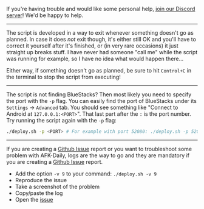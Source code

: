 If you're having trouble and would like some personal help, [join our Discord server](https://discord.gg/Fq2cfqjp8D)! We'd be happy to help.

<hr>

The script is developed in a way to exit whenever something doesn't go as planned. In case it does *not* exit though, it's either still OK and you'll have to correct it yourself after it's finished, or (in very rare occasions) it just straight up breaks stuff. I have never had someone "call me" while the script was running for example, so I have no idea what would happen there...

Either way, if something doesn't go as planned, be sure to hit `Control+C` in the terminal to stop the script from executing!

<hr>

The script is not finding BlueStacks? Then most likely you need to specify the port with the `-p` flag. You can easily find the port of BlueStacks under its `Settings` -> `Advanced` tab. You should see something like "Connect to Android at `127.0.0.1:<PORT>`". That last part after the `:` is the port number. Try running the script again with the `-p` flag:
```sh
./deploy.sh -p <PORT> # For example with port 52080: ./deploy.sh -p 52080
```

<hr>

If you are creating a [Github Issue](https://github.com/delgatojr/AFK-Daily/issues) report or you want to troubleshoot some problem with AFK-Daily, logs are the way to go and they are mandatory if you are creating a [Github Issue](https://github.com/delgatojr/AFK-Daily/issues) report.

- Add the option `-v 9` to your command: `./deploy.sh -v 9`
- Reproduce the issue
- Take a screenshot of the problem
- Copy/paste the log
- Open the [issue](https://github.com/delgatojr/AFK-Daily/issues)

<!-- <hr>

<div align="center">
<a href="https://github.com/delgatojr/AFK-Daily/wiki/Known-Issues">Previous page</a>
|
<a href="https://github.com/delgatojr/AFK-Daily/wiki/Feature-Requests">Next page</a>
</div> -->
